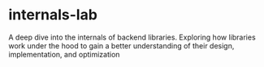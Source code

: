 # internals-lab
A deep dive into the internals of backend libraries. Exploring how libraries work under the hood to gain a better understanding of their design, implementation, and optimization
